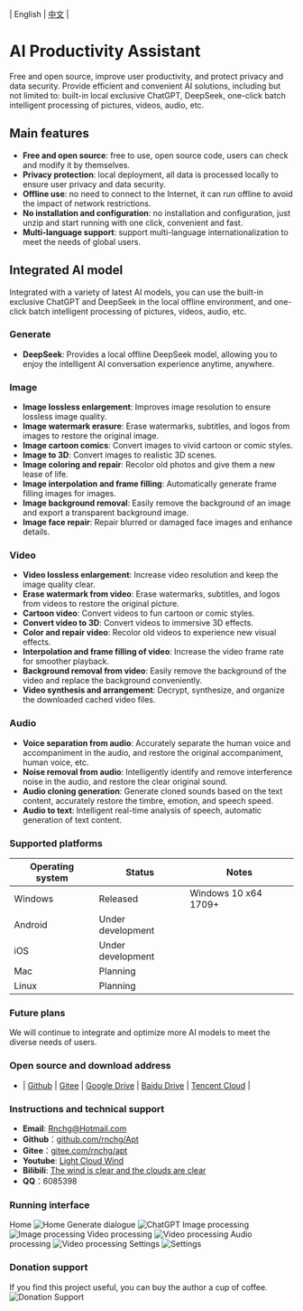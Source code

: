 | English | [中文](README.zh-CN.md) |

# AI Productivity Assistant
Free and open source, improve user productivity, and protect privacy and data security. Provide efficient and convenient AI solutions, including but not limited to: built-in local exclusive ChatGPT, DeepSeek, one-click batch intelligent processing of pictures, videos, audio, etc.

## Main features
- **Free and open source**: free to use, open source code, users can check and modify it by themselves.
- **Privacy protection**: local deployment, all data is processed locally to ensure user privacy and data security.
- **Offline use**: no need to connect to the Internet, it can run offline to avoid the impact of network restrictions.
- **No installation and configuration**: no installation and configuration, just unzip and start running with one click, convenient and fast.
- **Multi-language support**: support multi-language internationalization to meet the needs of global users.

## Integrated AI model
Integrated with a variety of latest AI models, you can use the built-in exclusive ChatGPT and DeepSeek in the local offline environment, and one-click batch intelligent processing of pictures, videos, audio, etc.

### Generate
- **DeepSeek**: Provides a local offline DeepSeek model, allowing you to enjoy the intelligent AI conversation experience anytime, anywhere.

### Image
- **Image lossless enlargement**: Improves image resolution to ensure lossless image quality.
- **Image watermark erasure**: Erase watermarks, subtitles, and logos from images to restore the original image.
- **Image cartoon comics**: Convert images to vivid cartoon or comic styles.
- **Image to 3D**: Convert images to realistic 3D scenes.
- **Image coloring and repair**: Recolor old photos and give them a new lease of life.
- **Image interpolation and frame filling**: Automatically generate frame filling images for images.
- **Image background removal**: Easily remove the background of an image and export a transparent background image.
- **Image face repair**: Repair blurred or damaged face images and enhance details.

### Video
- **Video lossless enlargement**: Increase video resolution and keep the image quality clear.
- **Erase watermark from video**: Erase watermarks, subtitles, and logos from videos to restore the original picture.
- **Cartoon video**: Convert videos to fun cartoon or comic styles.
- **Convert video to 3D**: Convert videos to immersive 3D effects.
- **Color and repair video**: Recolor old videos to experience new visual effects.
- **Interpolation and frame filling of video**: Increase the video frame rate for smoother playback.
- **Background removal from video**: Easily remove the background of the video and replace the background conveniently.
- **Video synthesis and arrangement**: Decrypt, synthesize, and organize the downloaded cached video files.

### Audio
- **Voice separation from audio**: Accurately separate the human voice and accompaniment in the audio, and restore the original accompaniment, human voice, etc.
- **Noise removal from audio**: Intelligently identify and remove interference noise in the audio, and restore the clear original sound.
- **Audio cloning generation**: Generate cloned sounds based on the text content, accurately restore the timbre, emotion, and speech speed.
- **Audio to text**: Intelligent real-time analysis of speech, automatic generation of text content.

### Supported platforms
|Operating system|Status|Notes|
|---|---|---|
|Windows|Released|Windows 10 x64 1709+|
|Android|Under development||
|iOS|Under development||
|Mac|Planning||
|Linux|Planning||

### Future plans
We will continue to integrate and optimize more AI models to meet the diverse needs of users.

### Open source and download address
- | [Github](https://github.com/rnchg/Apt/releases/latest) | [Gitee](https://gitee.com/rnchg/apt/releases/latest) | [Google Drive](https://drive.google.com/drive/folders/1WgallXe2G0jo0fKyFYWFnWJLuksqSqWb) | [Baidu Drive](https://pan.baidu.com/s/1k-IBphtLJuXQBSbp2b2Bew?pwd=1234) | [Tencent Cloud](https://share.weiyun.com/iyKCgmZL) |

### Instructions and technical support
- **Email**: [Rnchg@Hotmail.com](mailto:Rnchg@Hotmail.com)
- **Github**：[github.com/rnchg/Apt](https://github.com/rnchg/Apt) 
- **Gitee**：[gitee.com/rnchg/apt](https://gitee.com/rnchg/apt) 
- **Youtube**: [Light Cloud Wind](https://www.youtube.com/channel/UCHKH3bLpd8giPyr6x5sKGfw) 
- **Bilibili**: [The wind is clear and the clouds are clear](https://space.bilibili.com/478375442) 
- **QQ**：6085398 

### Running interface
Home
![Home](.assets/en-US/dashboard.png)
Generate dialogue
![ChatGPT](.assets/en-US/gen_chat.png)
Image processing
![Image processing](.assets/en-US/image_auto_wipe.png)
Video processing
![Video processing](.assets/en-US/video_cartoon_comic.png)
Audio processing
![Video processing](.assets/en-US/audio_vocal_split.png)
Settings
![Settings](.assets/en-US/settings.png)

### Donation support
If you find this project useful, you can buy the author a cup of coffee.
![Donation Support](.assets/donate.png)